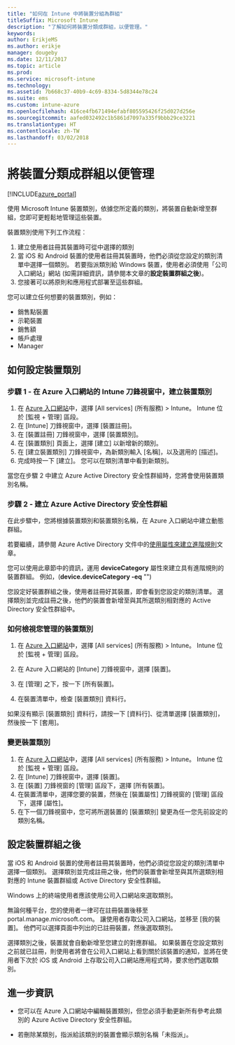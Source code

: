```yaml
---
title: "如何在 Intune 中將裝置分組為群組"
titleSuffix: Microsoft Intune
description: "了解如何將裝置分類成群組，以便管理。"
keywords: 
author: ErikjeMS
ms.author: erikje
manager: dougeby
ms.date: 12/11/2017
ms.topic: article
ms.prod: 
ms.service: microsoft-intune
ms.technology: 
ms.assetid: 7b668c37-40b9-4c69-8334-5d8344e78c24
ms.suite: ems
ms.custom: intune-azure
ms.openlocfilehash: 416ce4fb671494efabf805595426f25d027d256e
ms.sourcegitcommit: aafed032492c1b5861d7097a335f9bbb29ce3221
ms.translationtype: HT
ms.contentlocale: zh-TW
ms.lasthandoff: 03/02/2018
---
```

# <a name="categorize-devices-into-groups-for-easier-management"></a>將裝置分類成群組以便管理

[!INCLUDE[azure_portal](./includes/azure_portal.md)]

使用 Microsoft Intune 裝置類別，依據您所定義的類別，將裝置自動新增至群組，您即可更輕鬆地管理這些裝置。

裝置類別使用下列工作流程︰
1. 建立使用者註冊其裝置時可從中選擇的類別
2. 當 iOS 和 Android 裝置的使用者註冊其裝置時，他們必須從您設定的類別清單中選擇一個類別。 若要指派類別給 Windows 裝置，使用者必須使用「公司入口網站」網站 (如需詳細資訊，請參閱本文章的**設定裝置群組之後**)。
3. 您接著可以將原則和應用程式部署至這些群組。

您可以建立任何想要的裝置類別，例如：
- 銷售點裝置
- 示範裝置
- 銷售額
- 帳戶處理
- Manager

## <a name="how-to-configure-device-categories"></a>如何設定裝置類別

### <a name="step-1---create-device-categories-in-the-intune-blade-of-the-azure-portal"></a>步驟 1 - 在 Azure 入口網站的 Intune 刀鋒視窗中，建立裝置類別
1. 在 [Azure 入口網站](https://portal.azure.com)中，選擇 [All services] (所有服務) > Intune。 Intune 位於 [監視 + 管理] 區段。
3. 在 [Intune] 刀鋒視窗中，選擇 [裝置註冊]。
3. 在 [裝置註冊] 刀鋒視窗中，選擇 [裝置類別]。
4. 在 [裝置類別] 頁面上，選擇 [建立] 以新增新的類別。
5. 在 [建立裝置類別] 刀鋒視窗中，為新類別輸入 [名稱]，以及選用的 [描述]。
6. 完成時按一下 [建立]。 您可以在類別清單中看到新類別。

當您在步驟 2 中建立 Azure Active Directory 安全性群組時，您將會使用裝置類別名稱。

### <a name="step-2---create-azure-active-directory-security-groups"></a>步驟 2 - 建立 Azure Active Directory 安全性群組
在此步驟中，您將根據裝置類別和裝置類別名稱，在 Azure 入口網站中建立動態群組。

若要繼續，請參閱 Azure Active Directory 文件中的[使用屬性來建立進階規則](https://azure.microsoft.com/documentation/articles/active-directory-accessmanagement-groups-with-advanced-rules/#using-attributes-to-create-rules-for-device-objects)文章。

您可以使用此章節中的資訊，運用 **deviceCategory** 屬性來建立具有進階規則的裝置群組。 例如，(**device.deviceCategory -eq** "*<the device category name you got from the Azure portal>*")

您設定好裝置群組之後，使用者註冊好其裝置，即會看到您設定的類別清單。 選擇類別並完成註冊之後，他們的裝置會新增至與其所選類別相對應的 Active Directory 安全性群組中。

### <a name="how-to-view-the-categories-of-devices-you-manage"></a>如何檢視您管理的裝置類別

1.  在 [Azure 入口網站](https://portal.azure.com)中，選擇 [All services] (所有服務) > Intune。 Intune 位於 [監視 + 管理] 區段。

2. 在 Azure 入口網站的 [Intune] 刀鋒視窗中，選擇 [裝置]。

3.  在 [管理] 之下，按一下 [所有裝置]。

4.  在裝置清單中，檢查 [裝置類別] 資料行。

如果沒有顯示 [裝置類別] 資料行，請按一下 [資料行]、從清單選擇 [裝置類別]，然後按一下 [套用]。

### <a name="to-change-the-category-of-a-device"></a>變更裝置類別

1. 在 [Azure 入口網站](https://portal.azure.com)中，選擇 [All services] (所有服務) > Intune。 Intune 位於 [監視 + 管理] 區段。
3. 在 [Intune] 刀鋒視窗中，選擇 [裝置]。
4. 在 [裝置] 刀鋒視窗的 [管理] 區段下，選擇 [所有裝置]。
5. 在裝置清單中，選擇您要的裝置，然後在 [裝置屬性] 刀鋒視窗的 [管理] 區段下，選擇 [屬性]。
6. 在下一個刀鋒視窗中，您可將所選裝置的 [裝置類別] 變更為任一您先前設定的類別名稱。

## <a name="after-you-configure-device-groups"></a>設定裝置群組之後

當 iOS 和 Android 裝置的使用者註冊其裝置時，他們必須從您設定的類別清單中選擇一個類別。 選擇類別並完成註冊之後，他們的裝置會新增至與其所選類別相對應的 Intune 裝置群組或 Active Directory 安全性群組。

Windows 上的終端使用者應該使用公司入口網站來選取類別。

無論何種平台，您的使用者一律可在註冊裝置後移至 portal.manage.microsoft.com。 讓使用者存取公司入口網站，並移至 [我的裝置]。 他們可以選擇頁面中列出的已註冊裝置，然後選取類別。

選擇類別之後，裝置就會自動新增至您建立的對應群組。 如果裝置在您設定類別之前就已註冊，則使用者將會在公司入口網站上看到關於該裝置的通知，並將在使用者下次於 iOS 或 Android 上存取公司入口網站應用程式時，要求他們選取類別。

## <a name="further-information"></a>進一步資訊
- 您可以在 Azure 入口網站中編輯裝置類別，但您必須手動更新所有參考此類別的 Azure Active Directory 安全性群組。

- 若刪除某類別，指派給該類別的裝置會顯示類別名稱「未指派」。

